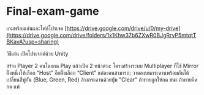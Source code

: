 # Final-exam-game
เกมพร้อมเล่นและไฟล์โปรเจค [https://drive.google.com/drive/u/0/my-drive](https://drive.google.com/drive/folders/1x1Khw37b6ZXwR0BJgRrvP5mtqtTBKavA?usp=sharing)

วิธีเล่น
เปิดโปรเจกต์ด้วย Unity

สร้าง Player 2 คนโดยกด Play แล้วเปิด 2 หน้าต่าง:
โครงสร้างระบบ Multiplayer ที่ใช้ Mirror
ฝั่งหนึ่งให้เลือก “Host”
อีกฝั่งเลือก “Client”
แต่ละคนสามารถ:
วาดลงบนกระดานพร้อมกันได้
เปลี่ยนสีพู่กัน (Blue, Green, Red)
ล้างกระดานด้วยปุ่ม "Clear"
ถ้าทายถูกให้กด ชนะ
ถ้าทายผิดกด แพ้
